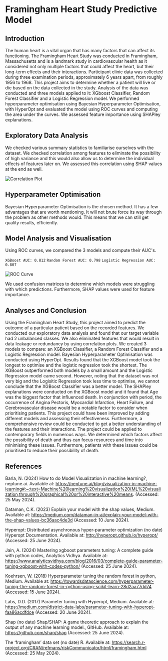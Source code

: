 # Framingham Heart Study Predictive Model
## Introduction

The human heart is a vital organ that has many factors that can affect its functioning. The Framingham Heart Study was conducted in Framingham, Massachusetts and is a landmark study in cardiovascular health as it considered not only multiple factors that could affect the heart, but their long-term effects and their interactions. Participant clinic data was collected during three examination periods, approximately 6 years apart, from roughly 1956 to 1968. This project aims to determine whether a patient will live or die based on the data collected in the study. Analysis of the data was conducted and three models applied to it: XGboost Classifier, Random Forest Classifier and a Logistic Regression model. We performed hyperparameter optimisation using Bayesian Hyperparameter Optimisation, with HyperOpt and evaluated the model using ROC curves and computing the area under the curves. We assessed feature importance using SHAPley explanations.

## Exploratory Data Analysis

We checked various summary statistics to familiarise ourselves with the dataset. We checked correlation among features to eliminate the possibility of high variance and this would also allow us to determine the individual effects of features later on. We assessed this correlation using SHAP values at the end as well.

![Correlation Plot](https://github.com/user-attachments/assets/09d1048c-6271-4dba-b91d-33612b4ce058)

## Hyperparameter Optimisation

Bayesian Hyperparameter Optimisation is the chosen method. It has a few advantages that are worth mentioning. It will not brute force its way through the problem as other methods would. This means that we can still get quality results, efficiently.

## Model Analysis and Visualisation

Using ROC curves, we compared the 3 models and compute their AUC's.

`XGBoost AUC: 0.812`
`Random Forest AUC: 0.798`
`Logistic Regression AUC: 0.807`

![ROC Curve](https://github.com/user-attachments/assets/8beb9ae7-18b9-4718-9569-2125de684e9e)

We used confusion matrices to determine which models were struggling with which predictions. Furthermore, SHAP values were used for feature importance.

## Analyses and Conclusion

Using the Framingham Heart Study, this project aimed to predict the outcome of a particular patient based on the recorded features. We conducted our exploratory data analysis and found that our target variable had 2 unbalanced classes. We also eliminated features that would result in data leakage or redundancy by using correlation plots. We created 3 models to compare: an XGBoost Classifier, a Random Forest Classifier and a Logistic Regression model. Bayesian Hyperparameter Optimisation was conducted using HyperOpt. Results found that the XGBoost model took the longest to optimise and the logistic regression took the shortest. The XGBoost outperformed both models by a small amount and the Logistic Regression model came second. However, noting that the dataset was not very big and the Logisitic Regression took less time to optimise, we cannot conclude that the XGBoost Classifier was a better model. The SHAPley explanations were conducted on the XGBoost model and it found that Age was the biggest factor that influenced death. In conjunction with period, the occurrence of Angina Pectoris, Myocardial Infarction, Heart Failure, and Cerebrovascular disease would be a notable factor to consider when prioritising patients. This project could have been improved by adding different models and assessing their effectiveness. Furthermore, a comprehensive review could be conducted to get a better understanding of the features and their interactions. The project could be applied to contemporary fields in numerous ways. We determined which factors affect the possibility of death and thus can focus resources and time into minimising these issues. Furthermore, patients with these issues could be prioritised to reduce their possibility of death.

## References

Barla, N. (2024) How to do Model Visualization in machine learning?, neptune.ai. Available at: https://neptune.ai/blog/visualization-in-machine-learning#:~:text=Machine%20learning%20visualization%20(ML%20visualization,through%20graphical%20or%20interactive%20means. (Accessed: 25 May 2024). 

Dataman, C.K. (2023) Explain your model with the shap values, Medium. Available at: https://medium.com/dataman-in-ai/explain-your-model-with-the-shap-values-bc36aac4de3d (Accessed: 10 June 2024). 

Hyperopt: Distributed asynchronous hyper-parameter optimization (no date) Hyperopt Documentation. Available at: http://hyperopt.github.io/hyperopt/ (Accessed: 25 June 2024). 

Jain, A. (2024) Mastering xgboost parameters tuning: A complete guide with python codes, Analytics Vidhya. Available at: https://www.analyticsvidhya.com/blog/2016/03/complete-guide-parameter-tuning-xgboost-with-codes-python/ (Accessed: 25 June 2024). 

Koehrsen, W. (2018) Hyperparameter tuning the random forest in python, Medium. Available at: https://towardsdatascience.com/hyperparameter-tuning-the-random-forest-in-python-using-scikit-learn-28d2aa77dd74 (Accessed: 15 June 2024). 

Labs, D.D. (2017) Parameter tuning with Hyperopt, Medium. Available at: https://medium.com/district-data-labs/parameter-tuning-with-hyperopt-faa86acdfdce (Accessed: 20 June 2024). 

Shap (no date) Shap/SHAP: A game theoretic approach to explain the output of any machine learning model., GitHub. Available at: https://github.com/shap/shap (Accessed: 25 June 2024). 

The ‘framingham’ data set (no date) R. Available at: https://search.r-project.org/CRAN/refmans/riskCommunicator/html/framingham.html (Accessed: 25 May 2024). 
